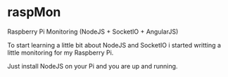 raspMon
=======

Raspberry Pi Monitoring (NodeJS + SocketIO + AngularJS)


To start learning a little bit about NodeJS and SocketIO i started writting a little monitoring for my Raspberry Pi.

Just install NodeJS on your Pi and you are up and running. 
